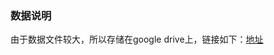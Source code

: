 
### 数据说明

由于数据文件较大，所以存储在google drive上，链接如下：[地址](https://drive.google.com/open?id=1N_jzHnpRXlKKn3uH62hkLhQ0XcwymBE5)
